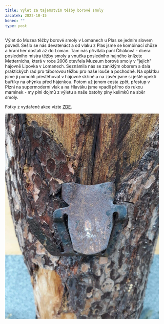 ```yaml
---
title: Výlet za tajemstvím těžby borové smoly
zacatek: 2022-10-15
konec: ""
type: post
---
```

Výlet do Muzea těžby borové smoly v Lomanech u Plas se jedním slovem povedl. Sešlo se nás devatenáct a od vlaku z Plas jsme se kombinací chůze a hraní her dostali až do Loman. Tam nás přivítala paní Čiháková - dcera posledního mistra těžby smoly a vnučka posledního hajného knížete Metternicha, která v roce 2006 otevřela Muzeum borové smoly v "jejich" hájovně Lipovka v Lomanech. Seznámila nás se zaniklým oborem a dala praktických rad pro táborovou těžbu pro naše louče a pochodně. Na oplátku jsme ji pomohli přestěhovat v hájovně skříně a na závěr jsme si ještě opekli buřtíky na ohýnku před hájenkou. Potom už jenom cesta zpět, přestup v Plzni na supermoderní vlak a na Hlaváku jsme vpadli přímo do rukou maminek - my plni dojmů z výletu a naše batohy plny kelímků na sběr smoly.

F﻿otky z vydařené akce vizte [ZDE](https://keblany.rajce.idnes.cz/Vylet_za_tajemstvim_tezby_borove_smoly_10_2022/).

![](smola.jpg)